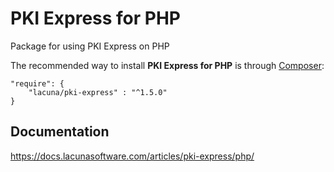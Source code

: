 # PKI Express for PHP

Package for using PKI Express on PHP

The recommended way to install **PKI Express for PHP** is through [Composer](http://getcomposer.org):

    "require": {
        "lacuna/pki-express" : "^1.5.0"
    }

## Documentation

https://docs.lacunasoftware.com/articles/pki-express/php/
